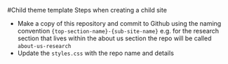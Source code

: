 #Child theme template
Steps when creating a child site
* Make a copy of this repository and commit to Github using the naming convention `{top-section-name}-{sub-site-name}` e.g. for the research section that lives within the about us section the repo will be called `about-us-research`
* Update the `styles.css` with the repo name and details
